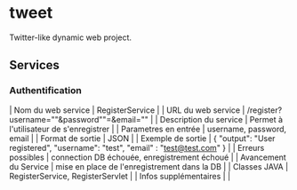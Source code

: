 # tweet
Twitter-like dynamic web project.

## Services

### Authentification

| Nom du web service | RegisterService |
| URL du web service | /register?username=""&password""=&email="" |
| Description du service | Permet à l'utilisateur de s'enregistrer |
| Parametres en entrée | username, password, email |
| Format de sortie | JSON |
| Exemple de sortie | { "output": "User registered", "username": "test", "email" : "test@test.com" } |
| Erreurs possibles | connection DB échouée, enregistrement échoué |
| Avancement du Service | mise en place de l'enregistrement dans la DB |
| Classes JAVA | RegisterService, RegisterServlet |
| Infos supplémentaires | |